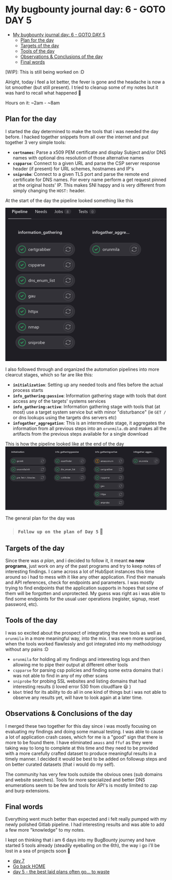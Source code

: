 # My bugbounty journal day: 6 - GOTO DAY 5
- [My bugbounty journal day: 6 - GOTO DAY 5](#my-bugbounty-journal-day-6---goto-day-5)
  - [Plan for the day](#plan-for-the-day)
  - [Targets of the day](#targets-of-the-day)
  - [Tools of the day](#tools-of-the-day)
  - [Observations \& Conclusions of the day](#observations--conclusions-of-the-day)
  - [Final words](#final-words)

[WIP]: This is still being worked on :D

Alright, today i feel a lot better, the fever is gone and the headache is now a lot smoother (but still present). I tried to cleanup some of my notes but it was hard to recall what happened :rofl:

Hours on it: ~2am - ~8am

## Plan for the day
I started the day determined to make the tools that i was needed the day before. I hacked together snippets from all over the internet and put together 3 very simple tools:
* **`certnames`**: Parse a x509 PEM certificate and display Subject and/or DNS names with optional dns resolution of those alternative names
* **`cspparse`**: Connect to a given URL and parse the CSP server response header (if present) for URL schemes, hostnames and IP's
* **`sniprobe`**: Connect to a given TLS port and parse the remote end certificate for DNS names. For every name perform a get request pinned at the original hosts' IP. This makes SNI happy and is very different from simply changing the `HOST:` header.

At the start of the day the pipeline looked something like this

![Day 6 starting pipeline](../assets/day6-start-pipeline.png)


I also followed through and organized the automation pipelines into more clearcut stages, which so far are like this:
* **`initialization`**: Setting up any needed tools and files before the actual process starts
* **`info_gathering:passive`**: Information gathering stage with tools that dont access any of the targets' systems services
* **`info_gathering:active`**: Information gathering stage with tools that (at most) use a target system service but with minor "disturbance" (ie `GET /` or dns lookups using the targets dns servers etc)
* **`infogather_aggregation`**: This is an intermediate stage, it aggregates the information from all previous steps into an `orunmila.db` and makes all the artifacts from the previous steps available for a single download

This is how the pipeline looked like at the end of the day
![Day 6 pipeline](../assets/day6-pipeline.png)

The general plan for the day was
> ### `Follow up on the plan of Day 5` :rofl:


## Targets of the day
Since there was _a plan_, and i decided to follow it, it meant **no new programs**, just work on any of the past programs and try to keep notes of interesting findings.
I came across a lot of HubSpot instances this time around so i had to mess with it like any other application. Find their manuals and API references, check for endpoints and parameters. I was mostly trying to find endpoints that the application supports in hopes that some of them will be forgotten and unprotected.
My guess was right as i was able to find some endpoints for the usual user operations (register, signup, reset password, etc).



## Tools of the day
I was so excited about the prospect of integrating the new tools as well as `orunmila` in a more meaningful way, into the mix. I was even more surprised,
when the tools worked flawlessly and got integrated into my methodology without any pains :D

* `orunmila` for holding all my findings and interesting logs and then allowing me to pipe their output at different other tools
* `cspparse` for parsing csp policies and finding some extra domains that i was not able to find in any of my other scans
* `sniprobe` for probing SSL websites and listing domains that had interesting results (i loved error 530 from cloudflare :smiley: )
* `bbot` tried for its ability to do all in one kind of things but i was not able to observe any results yet, will have to look again at a later time.

## Observations & Conclusions of the day
I merged these two together for this day since i was mostly focusing on evaluating my findings and doing some manual testing. I was able to cause a lot of application crash cases, which for me is a "good" sign that there is more to be found there. I have eliminated `amass` and `ffuf` as they were taking way to long to complete at this time and they need to be provided with a more carefully crafted dataset to produce meaningful results in a timely manner. I decided it would be best to be added on followup steps and on better curated datasets (that i would do my self).

The community has very few tools outside the obvious ones (sub domains and website searches). Tools for more specialized and better DNS enumerations seem to be few and tools for API's is mostly limited to zap and burp extensions.

## Final words
Everything went much better than expected and i felt really pumped with my newly polished Gitlab pipeline. I had interesting results and was able to add a few more "knowledge" to my notes.

I kept on thinking that i am 6 days into my BugBounty journey and have started 5 tools already (steadily eyeballing on the 6th), the way i go i'll be lost in a sea of projects soon :rofl:

- [day 7](day7.md)
- [Go back HOME](../)
- [day 5 - the best laid plans often go... to waste](day5.md)
